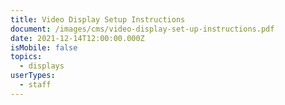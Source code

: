```yaml
---
title: Video Display Setup Instructions
document: /images/cms/video-display-set-up-instructions.pdf
date: 2021-12-14T12:00:00.000Z
isMobile: false
topics:
  - displays
userTypes:
  - staff
---
```

